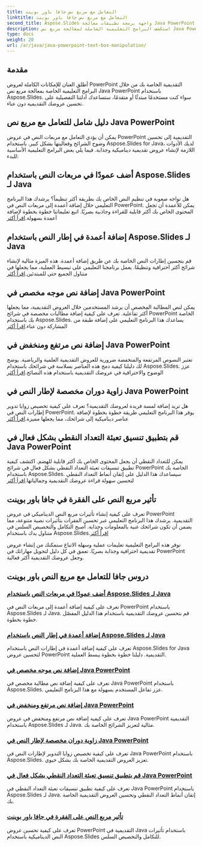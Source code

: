 ```yaml
---
title: التعامل مع مربع نص جافا باور بوينت
linktitle: التعامل مع مربع نص جافا باور بوينت
second_title: Aspose.Slides واجهة برمجة تطبيقات معالجة Java PowerPoint
description: استكشف البرامج التعليمية الشاملة لمعالجة مربع نص Java PowerPoint باستخدام Aspose.Slides. قم بتحسين عروضك التقديمية خطوة بخطوة باستخدام أدلتنا.
type: docs
weight: 20
url: /ar/java/java-powerpoint-text-box-manipulation/
---
```

## مقدمة

أطلق العنان للإمكانات الكاملة لعروض PowerPoint التقديمية الخاصة بك من خلال البرامج التعليمية الخاصة بمعالجة مربع نص Java PowerPoint باستخدام Aspose.Slides. سواء كنت مستخدمًا مبتدئًا أو متقدمًا، ستساعدك أدلتنا التفصيلية على تحسين عروضك التقديمية دون عناء.

## دليل شامل للتعامل مع مربع نص Java PowerPoint

يمكن أن يؤدي التعامل مع مربعات النص في عروض PowerPoint التقديمية إلى تحسين وضوح الشرائح وفعاليتها بشكل كبير. باستخدام Aspose.Slides for Java، لديك الأدوات اللازمة لإنشاء عروض تقديمية ديناميكية وجذابة. فيما يلي بعض البرامج التعليمية الأساسية للبدء:

## أضف عمودًا في مربعات النص باستخدام Aspose.Slides لـ Java
 هل تواجه صعوبة في تنظيم النص الخاص بك بطريقة أكثر تنظيماً؟ يرشدك هذا البرنامج التعليمي خلال إضافة أعمدة إلى مربعات النص في PowerPoint. يمكن للأعمدة أن تجعل المحتوى الخاص بك أكثر قابلية للقراءة وجاذبية بصريًا. اتبع تعليماتنا خطوة بخطوة لإضافة أعمدة بسهولة.[اقرأ أكثر](./add-column-in-text-boxes/)

## إضافة أعمدة في إطار النص باستخدام Aspose.Slides لـ Java
 قم بتحسين إطارات النص الخاصة بك عن طريق إضافة أعمدة. هذه الميزة مثالية لإنشاء شرائح أكثر احترافية وتنظيمًا. يعمل برنامجنا التعليمي على تبسيط العملية، مما يجعلها في متناول الجميع حتى للمبتدئين.[اقرأ أكثر](./add-columns-in-text-frame/)

## إضافة نص موجه مخصص في Java PowerPoint
يمكن لنص المطالبة المخصص أن يرشد المستخدمين خلال العروض التقديمية، مما يجعلها أكثر تفاعلية. تعرف على كيفية إضافة مطالبات مخصصة في شرائح PowerPoint الخاصة بك باستخدام Aspose.Slides. يساعدك هذا البرنامج التعليمي على إضافة طبقة من المشاركة دون عناء.[اقرأ أكثر](./add-custom-prompt-text-java-powerpoint/)

## إضافة نص مرتفع ومنخفض في Java PowerPoint
 تعتبر النصوص المرتفعة والمنخفضة ضرورية للعروض التقديمية العلمية والرياضية. يوضح لك دليلنا كيفية دمج هذه العناصر بسلاسة في شرائحك باستخدام Aspose.Slides. عزز الوضوح والاحترافية في عروضك التقديمية باستخدام هذه النصائح.[اقرأ أكثر](./add-superscript-subscript-text-java-powerpoint/)

## زاوية دوران مخصصة لإطار النص في Java PowerPoint
 هل تريد إضافة لمسة فريدة لعروضك التقديمية؟ تعرف على كيفية تخصيص زوايا تدوير إطارات النص في PowerPoint. يوفر هذا البرنامج التعليمي طريقة خطوة بخطوة لإضافة عناصر ديناميكية إلى شرائحك، مما يجعلها مميزة.[اقرأ أكثر](./custom-rotation-angle-text-frame-java-powerpoint/)

## قم بتطبيق تنسيق تعبئة التعداد النقطي بشكل فعال في Java PowerPoint
يمكن للتعداد النقطي أن يجعل المحتوى الخاص بك أكثر قابلية للهضم. اكتشف كيفية تطبيق تنسيقات تعبئة التعداد النقطي بشكل فعال في شرائح PowerPoint الخاصة بك باستخدام Aspose.Slides. سيساعدك هذا الدليل على إتقان أنماط التعداد النقطي لتحسين سهولة قراءة عروضك التقديمية وجمالياتها.[اقرأ أكثر](./apply-bullet-fill-format-java-powerpoint/)

## تأثير مربع النص على الفقرة في جافا باور بوينت
 تعرف على كيفية إنشاء تأثيرات مربع النص الديناميكي في عروض PowerPoint التقديمية. يرشدك هذا البرنامج التعليمي عبر تحسين الفقرات بتأثيرات نصية متنوعة، مما يضمن أن تكون شرائحك غنية بالمعلومات وجذابة. أصبح التكامل والتخصيص السلس في متناول يدك باستخدام Aspose.Slides.[اقرأ أكثر](./effect-text-box-paragraph-java-powerpoint/)

توفر هذه البرامج التعليمية تعليمات عملية وسهلة الاتباع ستمكنك من إنشاء عروض تقديمية احترافية وجذابة بصريًا. تعمق في كل دليل لتحويل مهاراتك في PowerPoint وجعل عروضك التقديمية أكثر فعالية.
## دروس جافا للتعامل مع مربع النص باور بوينت
### [أضف عمودًا في مربعات النص باستخدام Aspose.Slides لـ Java](./add-column-in-text-boxes/)
تعرف على كيفية إضافة أعمدة إلى مربعات النص في PowerPoint باستخدام Aspose.Slides لـ Java. قم بتحسين عروضك التقديمية باستخدام هذا الدليل المفصّل خطوة بخطوة.
### [إضافة أعمدة في إطار النص باستخدام Aspose.Slides لـ Java](./add-columns-in-text-frame/)
تعرف على كيفية إضافة أعمدة في إطارات النص باستخدام Aspose.Slides for Java لتحسين عروض PowerPoint التقديمية. دليلنا خطوة بخطوة يبسط العملية.
### [إضافة نص موجه مخصص في Java PowerPoint](./add-custom-prompt-text-java-powerpoint/)
تعرف على كيفية إضافة نص مطالبة مخصص في Java PowerPoint باستخدام Aspose.Slides. عزز تفاعل المستخدم بسهولة مع هذا البرنامج التعليمي.
### [إضافة نص مرتفع ومنخفض في Java PowerPoint](./add-superscript-subscript-text-java-powerpoint/)
تعرف على كيفية إضافة نص مرتفع ومنخفض في عروض Java PowerPoint التقديمية باستخدام Aspose.Slides لـ Java. مثالية لتعزيز الشرائح الخاصة بك.
### [زاوية دوران مخصصة لإطار النص في Java PowerPoint](./custom-rotation-angle-text-frame-java-powerpoint/)
تعرف على كيفية تخصيص زوايا التدوير لإطارات النص في Java PowerPoint باستخدام Aspose.Slides. تعزيز العروض التقديمية الخاصة بك بشكل حيوي.
### [قم بتطبيق تنسيق تعبئة التعداد النقطي بشكل فعال في Java PowerPoint](./apply-bullet-fill-format-java-powerpoint/)
تعرف على كيفية تطبيق تنسيقات تعبئة التعداد النقطي في Java PowerPoint باستخدام Aspose.Slides لـ Java. إتقان أنماط التعداد النقطي وتحسين العروض التقديمية الخاصة بك.
### [تأثير مربع النص على الفقرة في جافا باور بوينت](./effect-text-box-paragraph-java-powerpoint/)
تعرف على كيفية تحسين عروض PowerPoint التقديمية في Java باستخدام تأثيرات النص الديناميكية باستخدام Aspose.Slides للتكامل والتخصيص السلس.